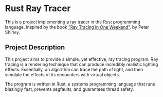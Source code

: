 # Rust Ray Tracer

This is a project implementing a ray tracer in the Rust programming language, inspired by the book ["Ray Tracing in One Weekend"](https://raytracing.github.io/books/RayTracingInOneWeekend.html), by Peter Shirley. 

## Project Description

This project aims to provide a simple, yet effective, ray tracing program. Ray tracing is a rendering technique that can produce incredibly realistic lighting effects. Essentially, an algorithm can trace the path of light, and then simulate the effects of its encounters with virtual objects.

The program is written in Rust, a systems programming language that runs blazingly fast, prevents segfaults, and guarantees thread safety.

